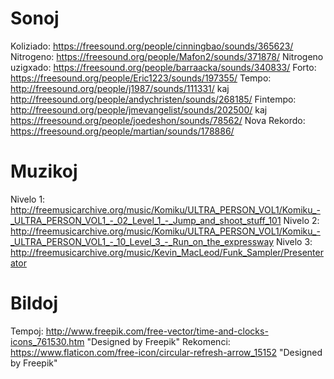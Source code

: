 # Sonoj

Koliziado: https://freesound.org/people/cinningbao/sounds/365623/
Nitrogeno: https://freesound.org/people/Mafon2/sounds/371878/
Nitrogeno uzigxado: https://freesound.org/people/barraacka/sounds/340833/
Forto: https://freesound.org/people/Eric1223/sounds/197355/
Tempo: http://freesound.org/people/j1987/sounds/111331/ kaj http://freesound.org/people/andychristen/sounds/268185/
Fintempo: http://freesound.org/people/jmevangelist/sounds/202500/ kaj https://freesound.org/people/joedeshon/sounds/78562/
Nova Rekordo: https://freesound.org/people/martian/sounds/178886/

# Muzikoj

Nivelo 1: http://freemusicarchive.org/music/Komiku/ULTRA_PERSON_VOL1/Komiku_-_ULTRA_PERSON_VOL1_-_02_Level_1_-_Jump_and_shoot_stuff_101
Nivelo 2: http://freemusicarchive.org/music/Komiku/ULTRA_PERSON_VOL1/Komiku_-_ULTRA_PERSON_VOL1_-_10_Level_3_-_Run_on_the_expressway
Nivelo 3: http://freemusicarchive.org/music/Kevin_MacLeod/Funk_Sampler/Presenterator

# Bildoj

Tempoj: http://www.freepik.com/free-vector/time-and-clocks-icons_761530.htm "Designed by Freepik"
Rekomenci: https://www.flaticon.com/free-icon/circular-refresh-arrow_15152 "Designed by Freepik"